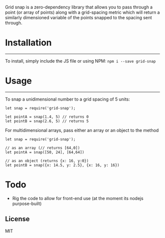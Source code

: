Grid snap is a zero-dependency library that allows you to pass through a point (or array of points) along with a grid-spacing metric which will return a similarly dimensioned variable of the points snapped to the spacing sent through.

# Installation
----
To install, simply include the JS file or using NPM:
`npm i --save grid-snap`

# Usage
----
To snap a unidimensional number to a grid spacing of 5 units:
```
let snap = require('grid-snap');

let pointA = snap(1.4, 5) // returns 0
let pointB = snap(2.6, 5) // returns 5
```
For multidimensional arrays, pass either an array or an object to the method
```
let snap = require('grid-snap');

// as an array (// returns [64,0])
let pointA = snap([50, 24], [64,64])

// as an object (returns {x: 16, y:0})
let pointB = snap({x: 14.5, y: 2.5}, {x: 16, y: 16})
```

# Todo

- Rig the code to allow for front-end use (at the moment its nodejs purpose-built)

License
----

MIT
